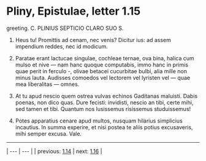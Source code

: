 # Pliny, Epistulae, letter 1.15

greeting. C. PLINIUS SEPTICIO CLARO SUO S.



1. Heus tu! Promittis ad cenam, nec venis? Dicitur ius: ad assem impendium reddes, nec id modicum.



2. Paratae erant lactucae singulae, cochleae ternae, ova bina, halica cum mulso et nive — nam hanc quoque computabis, immo hanc in primis quae perit in ferculo -, olivae betacei cucurbitae bulbi, alia mille non minus lauta. Audisses comoedos vel lectorem vel lyristen vel — quae mea liberalitas — omnes.



3. At tu apud nescio quem ostrea vulvas echinos Gaditanas maluisti. Dabis poenas, non dico quas. Dure fecisti: invidisti, nescio an tibi, certe mihi, sed tamen et tibi. Quantum nos lusissemus risissemus studuissemus!



4. Potes apparatius cenare apud multos, nusquam hilarius simplicius incautius. In summa experire, et nisi postea te aliis potius excusaveris, mihi semper excusa. Vale.



---

| --- | --- |
| previous: [1.14](../1.14/) | next: [1.16](../1.16/) |